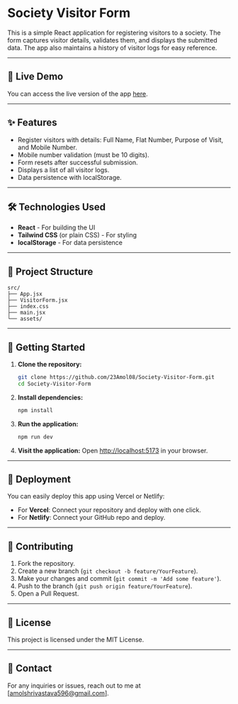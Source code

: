 # Society Visitor Form

This is a simple React application for registering visitors to a society. The form captures visitor details, validates them, and displays the submitted data. The app also maintains a history of visitor logs for easy reference.

---

## 🚀 **Live Demo**

You can access the live version of the app [here](https://society-visitors-form.vercel.app/).

---

## ✨ **Features**

* Register visitors with details: Full Name, Flat Number, Purpose of Visit, and Mobile Number.
* Mobile number validation (must be 10 digits).
* Form resets after successful submission.
* Displays a list of all visitor logs.
* Data persistence with localStorage.

---

## 🛠️ **Technologies Used**

* **React** - For building the UI
* **Tailwind CSS** (or plain CSS) - For styling
* **localStorage** - For data persistence

---

## 📂 **Project Structure**

```plaintext
src/
├── App.jsx
├── VisitorForm.jsx
├── index.css
├── main.jsx
└── assets/
```

---

## 📌 **Getting Started**

1. **Clone the repository:**

   ```bash
   git clone https://github.com/23Amol08/Society-Visitor-Form.git
   cd Society-Visitor-Form
   ```

2. **Install dependencies:**

   ```bash
   npm install
   ```

3. **Run the application:**

   ```bash
   npm run dev
   ```

4. **Visit the application:**
   Open [http://localhost:5173](http://localhost:5173) in your browser.

---

## 🚀 **Deployment**

You can easily deploy this app using Vercel or Netlify:

* For **Vercel**: Connect your repository and deploy with one click.
* For **Netlify**: Connect your GitHub repo and deploy.

---

## 🤝 **Contributing**

1. Fork the repository.
2. Create a new branch (`git checkout -b feature/YourFeature`).
3. Make your changes and commit (`git commit -m 'Add some feature'`).
4. Push to the branch (`git push origin feature/YourFeature`).
5. Open a Pull Request.

---

## 📝 **License**

This project is licensed under the MIT License.

---

## 📧 **Contact**

For any inquiries or issues, reach out to me at [amolshrivastava596@gmail.com].
